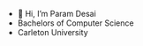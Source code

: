 - 👋 Hi, I’m Param Desai
- Bachelors of Computer Science
- Carleton University

<!---
ParamDesai111/ParamDesai111 is a ✨ special ✨ repository because its `README.md` (this file) appears on your GitHub profile.
You can click the Preview link to take a look at your changes.
--->
